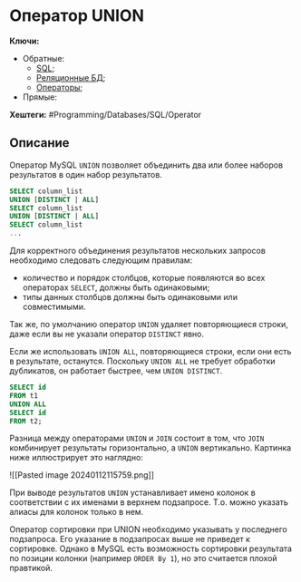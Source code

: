 
# Оператор UNION

**Ключи:**
- Обратные:
	- [SQL](SQL);
	- [Реляционные БД](relative);
	- [Операторы](sql-operators);
- Прямые:

**Хештеги:** #Programming/Databases/SQL/Operator

## Описание

Оператор MySQL `UNION` позволяет объединить два или более наборов результатов в один набор результатов.

```sql
SELECT column_list
UNION [DISTINCT | ALL]
SELECT column_list
UNION [DISTINCT | ALL]
SELECT column_list
...
```

Для корректного объединения результатов нескольких запросов необходимо следовать следующим правилам:
- количество и порядок столбцов, которые появляются во всех операторах `SELECT`, должны быть одинаковыми;
- типы данных столбцов должны быть одинаковыми или совместимыми.

Так же, по умолчанию оператор `UNION` удаляет повторяющиеся строки, даже если вы не указали оператор `DISTINCT` явно.

Если же использовать `UNION ALL`, повторяющиеся строки, если они есть в результате, останутся. Поскольку `UNION ALL` не требует обработки дубликатов, он работает быстрее, чем `UNION DISTINCT`.

```sql
SELECT id
FROM t1
UNION ALL
SELECT id
FROM t2;
```

Разница между операторами `UNION` и `JOIN` состоит в том, что `JOIN` комбинирует результаты горизонтально, а `UNION` вертикально. Картинка ниже иллюстрирует это наглядно:

![[Pasted image 20240112115759.png]]

При выводе результатов `UNION` устанавливает имено колонок в соответствии с их именами в верхнем подзапросе. Т.о. можно указать алиасы для колонок только в нем.

Оператор сортировки при UNION необходимо указывать у последнего подзапроса. Его указание в подзапросах выше не приведет к сортировке. Однако в MySQL есть возможность сортировки результата по позиции колонки (например `ORDER By 1`), но это считается плохой правтикой.
